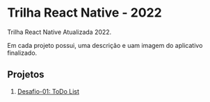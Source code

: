 # Trilha React Native - 2022

Trilha React Native Atualizada 2022.

Em cada projeto possui, uma descrição e uam imagem do aplicativo finalizado.

## Projetos

1. [Desafio-01: ToDo List](https://github.com/tonoliveira96/ignite-trilha-react-native-2022/01-fundamentos-react-native/desafio-01)
